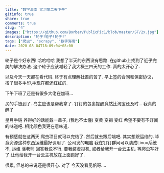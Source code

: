 ```yaml
---
title: "数字海南 实习第二天下午"
gitinfo: true
share: true
comments: true
slug: "4"
images: ["https://github.com/Borber/PublicPic1/blob/master/ST/2x.jpg"] 
description: "轮子!轮子!轮子!"
tags: ["爬虫", "scrapy", "数字海南"]
date: 2020-08-04T18:09:04+08:00
---
```


轮子是个好东西! 哈哈哈哈 我想了半天的东西没有思路. 在github上找到了近乎完美的解决办法. 这个轮子应该减轻了我大概三四天的工作. 真的太开心了.

以及今天一天都在看代码. 终于有点理解社畜的苦了. 早上签的合同和保密协议，按了很多手印,手现在都还红红的.

下午下班了还是有很多大佬在加班… 

买的手链到了. 岛主应该是帮我拿了. 钉钉的包裹提醒竟然比淘宝还及时… 我真的醉了

星月手链 养得好的话能戴一辈子, (我也不太懂) 变黄 变褐 变红 希望不要有不好闻的味道吧. 相比颜色我更在意味道.

有预感就在这两天 爬虫项目就可以完结了. 然后就去跟后端吧. 其实想跟运维的. 毕竟资源这种东西运维最好调用了. 公司发的电脑 我在钉钉群问可以装成Linux系统不, 运维 潘老师 回答我说不行, 要我装虚拟机, 或者给我开一台云主机. 等爬虫写好了.让他给我开一台云主机放在上面跑好了.

很累, 但总的来说还是很开心. 对了 今天没看见帆哥….  



